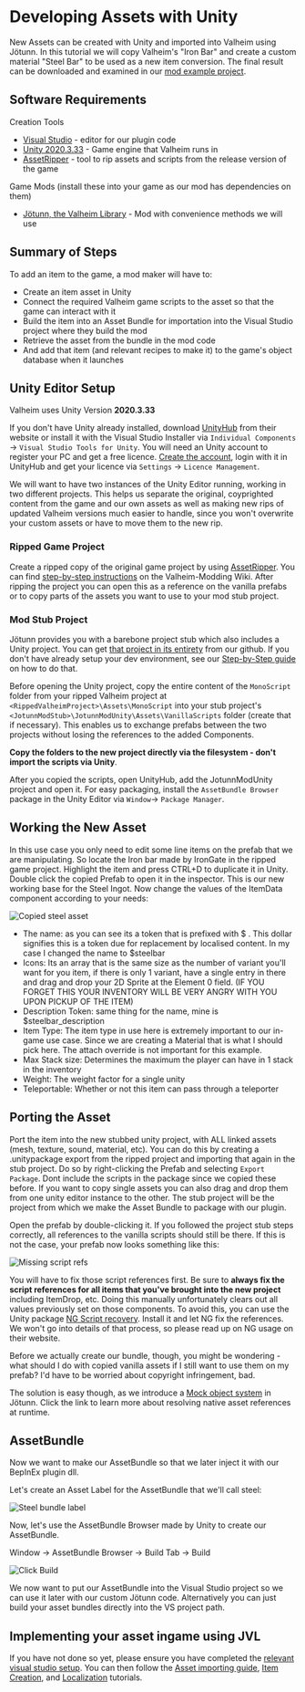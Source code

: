 ﻿# Developing Assets with Unity

New Assets can be created with Unity and imported into Valheim using Jötunn. In this tutorial we will copy Valheim's "Iron Bar" and create a custom material "Steel Bar" to be used as a new item conversion. The final result can be downloaded and examined in our [mod example project](https://github.com/Valheim-Modding/JotunnModExample).

## Software Requirements

Creation Tools
* [Visual Studio](https://visualstudio.microsoft.com/de/downloads/) - editor for our plugin code
* [Unity 2020.3.33](https://unity3d.com/unity/whats-new/2020.3.33) - Game engine that Valheim runs in
* [AssetRipper](https://github.com/ds5678/AssetRipper/releases) - tool to rip assets and scripts from the release version of the game

Game Mods (install these into your game as our mod has dependencies on them)
* [Jötunn, the Valheim Library](https://valheim.thunderstore.io/package/ValheimModding/Jotunn/) - Mod with convenience methods we will use

## Summary of Steps

To add an item to the game, a mod maker will have to:
* Create an item asset in Unity
* Connect the required Valheim game scripts to the asset so that the game can interact with it
* Build the item into an Asset Bundle for importation into the Visual Studio project where they build the mod
* Retrieve the asset from the bundle in the mod code
* And add that item (and relevant recipes to make it) to the game's object database when it launches

## Unity Editor Setup

Valheim uses Unity Version **2020.3.33**

If you don't have Unity already installed, download [UnityHub](https://public-cdn.cloud.unity3d.com/hub/prod/UnityHubSetup.exe) from their website or install it with the Visual Studio Installer via `Individual Components` -> `Visual Studio Tools for Unity`. You will need an Unity account to register your PC and get a free licence. [Create the account](https://id.unity.com/account/new), login with it in UnityHub and get your licence via `Settings` -> `Licence Management`.

We will want to have two instances of the Unity Editor running, working in two different projects. This helps us separate the original, coyprighted content from the game and our own assets as well as making new rips of updated Valheim versions much easier to handle, since you won't overwrite your custom assets or have to move them to the new rip.

### Ripped Game Project

Create a ripped copy of the original game project by using [AssetRipper](https://github.com/ds5678/AssetRipper/releases). You can find [step-by-step instructions](https://github.com/Valheim-Modding/Wiki/wiki/Valheim-Unity-Project-Guide) on the Valheim-Modding Wiki. After ripping the project you can open this as a reference on the vanilla prefabs or to copy parts of the assets you want to use to your mod stub project.

### Mod Stub Project

Jötunn provides you with a barebone project stub which also includes a Unity project. You can get [that project in its entirety](https://github.com/Valheim-Modding/JotunnModStub) from our github. If you don't have already setup your dev environment, see our [Step-by-Step guide](../guides/guide.md) on how to do that.

Before opening the Unity project, copy the entire content of the `MonoScript` folder from your ripped Valheim project at `<RippedValheimProject>\Assets\MonoScript` into your stub project's `<JotunnModStub>\JotunnModUnity\Assets\VanillaScripts` folder (create that if necessary). This enables us to exchange prefabs between the two projects without losing the references to the added Components. 

 **Copy the folders to the new project directly via the filesystem - don't import the scripts via Unity**.

After you copied the scripts, open UnityHub, add the JotunnModUnity project and open it. For easy packaging, install the `AssetBundle Browser` package in the Unity Editor via `Window`-> `Package Manager`.

## Working the New Asset

In this use case you only need to edit some line items on the prefab that we are manipulating. So locate the Iron bar made by IronGate in the ripped game project. Highlight the item and press CTRL+D to duplicate it in Unity. Double click the copied Prefab to open it in the inspector. This is our new working base for the Steel Ingot. Now change the values of the ItemData component according to your needs:

![Copied steel asset](../images/data/assetCopiedsteel.png)

* The name: as you can see its a token that is prefixed with \$ . This dollar     signifies this is a token due for replacement by localised content. In my case I changed the name to \$steelbar
* Icons: Its an array that is the same size as the number of variant you'll want for you item, if there is only 1 variant, have a single entry in there and drag and drop your 2D Sprite at the Element 0 field. (IF YOU FORGET THIS YOUR INVENTORY WILL BE VERY ANGRY WITH YOU UPON PICKUP OF THE ITEM)
* Description Token: same thing for the name, mine is \$steelbar\_description
* Item Type: The item type in use here is extremely important to our in-game use case. Since we are creating a Material that is what I should pick here. The attach override is not important for this example.
* Max Stack size: Determines the maximum the player can have in 1 stack in the inventory
* Weight: The weight factor for a single unity
* Teleportable: Whether or not this item can pass through a teleporter

## Porting the Asset

Port the item into the new stubbed unity project, with ALL linked assets (mesh, texture, sound, material, etc). You can do this by creating a .unitypackage export from the ripped project and importing that again in the stub project. Do so by right-clicking the Prefab and selecting `Export Package`. Dont include the scripts in the package since we copied these before. If you want to copy single assets you can also drag and drop them from one unity editor instance to the other. The stub project will be the project from which we make the Asset Bundle to package with our plugin.

Open the prefab by double-clicking it. If you followed the project stub steps correctly, all references to the vanilla scripts should still be there. If this is not the case, your prefab now looks something like this:

![Missing script refs](../images/data/cheaty_missingrefs.png)

You will have to fix those script references first. Be sure to **always fix the script references for all items that you've brought into the new project** including ItemDrop, etc. Doing this manually unfortunately clears out all values previously set on those components. To avoid this, you can use the Unity package [NG Script recovery](https://assetstore.unity.com/packages/tools/utilities/ng-missing-script-recovery-102272). Install it and let NG fix the references. We won't go into details of that process, so please read up on NG usage on their website.

Before we actually create our bundle, though, you might be wondering - what should I do with copied vanilla assets if I still want to use them on my prefab? I'd have to be worried about copyright infringement, bad.

The solution is easy though, as we introduce a [Mock object system](asset-mocking.md) in Jötunn. Click the link to learn more about resolving native asset references at runtime.


## AssetBundle

Now we want to make our AssetBundle so that we later inject it with our BepInEx plugin dll.

Let's create an Asset Label for the AssetBundle that we'll call steel:

![Steel bundle label](../images/data/assetBundleLabel.png)

Now, let's use the AssetBundle Browser made by Unity to create our AssetBundle.

Window -\> AssetBundle Browser -\> Build Tab -\> Build

![Click Build](../images/data/assetBundleBuild.png)

We now want to put our AssetBundle into the Visual Studio project so we can use it later with our custom Jötunn code. Alternatively you can just build your asset bundles directly into the VS project path.

## Implementing your asset ingame using JVL

If you have not done so yet, please ensure you have completed the [relevant visual studio setup](../guides/guide.md).
You can then follow the [Asset importing guide](asset-loading.md), [Item Creation](items.md), and [Localization](localization.md) tutorials.